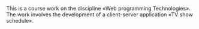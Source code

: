 This is a course work on the discipline «Web programming Technologies». The work involves the development of a client-server application «TV show schedule».